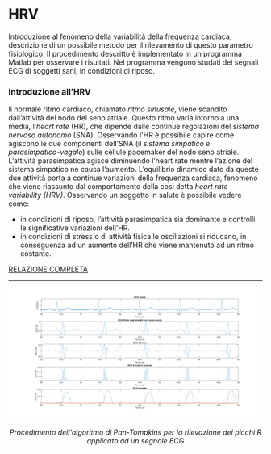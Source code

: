 # HRV
Introduzione al fenomeno della variabilità della frequenza cardiaca, descrizione di un possibile metodo per il rilevamento di questo parametro fisiologico.
Il procedimento descritto è implementato in un programma Matlab per osservare i risultati. Nel programma vengono studati dei segnali ECG di soggetti sani, in condizioni di riposo.

### Introduzione all’HRV
Il normale ritmo cardiaco, chiamato *ritmo sinusale*, viene scandito dall’attività del nodo del seno atriale. Questo
ritmo varia intorno a una media, l’*heart rate* (HR), che dipende dalle continue regolazioni del *sistema nervoso
autonomo* (SNA). Osservando l'HR è possibile capire come agiscono le due componenti dell'SNA (il *sistema simpatico e
parasimpatico-vagale*) sulle cellule pacemaker del nodo seno atriale. L’attività parasimpatica agisce diminuendo
l’heart rate mentre l’azione del sistema simpatico ne causa l’aumento. L’equilibrio dinamico dato da queste due
attività porta a continue variazioni della frequenza cardiaca, fenomeno che viene riassunto dal comportamento della così detta *heart rate variability
(HRV)*.
Osservando un soggetto in salute è possibile vedere come:
 - in condizioni di riposo, l’attività parasimpatica sia dominante e controlli le significative variazioni dell’HR.
 - in condizioni di stress o di attività fisica le oscillazioni si riducano, in conseguenza ad un aumento dell’HR che viene mantenuto ad un ritmo costante.

[RELAZIONE COMPLETA](/Studio%20HRV%20(report%20fallimentare).pdf)

_________________________________________________________________________________________________________________________________________________________


![Image1](/Grafici/PanTompkins.png)
*<div align="center">Procedimento dell'algoritmo di Pan-Tompkins per la rilevazione dei picchi R applicato ad un segnale ECG</div>*                                                  
